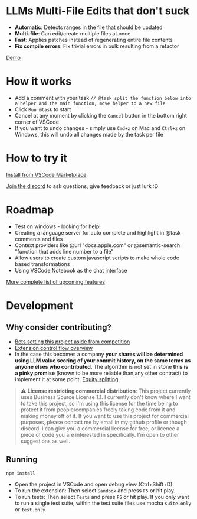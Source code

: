 # LLMs Multi-File Edits that don't suck

- **Automatic**: Detects ranges in the file that should be updated
- **Multi-file**: Can edit/create multiple files at once
- **Fast**: Applies patches instead of regenerating entire file contents
- **Fix compile errors**: Fix trivial errors in bulk resulting from a refactor

[Demo](https://github.com/bra1nDump/ai-task-vscode/assets/12608159/6079c043-4fe2-437f-8070-c45a5ffb64b3)

# How it works

- Add a comment with your task `// @task split the function below into a helper and the main function, move helper to a new file`
- Click `Run @task` to start
- Cancel at any moment by clicking the `Cancel` button in the bottom right corner of VSCode
- If you want to undo changes - simply use `Cmd+z` on Mac and `Ctrl+z` on Windows, this will undo all changes made by the task per file

# How to try it

[Install from VSCode Marketplace](https://marketplace.visualstudio.com/items?itemName=bra1ndump.ai-task)

[Join the discord](https://discord.gg/D8V6Rc63wQ) to ask questions, give feedback or just lurk :D

# Roadmap

- Test on windows - looking for help!
- Creating a language server for auto complete and highlight in @task comments and files
- Context providers like @url "docs.apple.com" or @semantic-search "function that adds line number to a file"
- Allow users to create custom javascript scripts to make whole code based transformations
- Using VSCode Notebook as the chat interface

[More complete list of upcoming features](docs/backlog.md)

# Development

## Why consider contributing?

- [Bets setting this project aside from competition](docs/bets.md)
- [Extension control flow overview](docs/architecture.md)
- In the case this becomes a company **your shares will be determined using LLM value scoring of your commit history, on the same terms as anyone elses who contributed**. The algorithm is not set in stone **this is a pinky promise** (known to be more reliable than any other contract) to implement it at some point. [Equity splitting](docs/equity.md).

> :warning: **License restricting commercial distribution**: This project currently uses Business Source License 1.1. I currently don't know where I want to take this project, so I'm using this license for the time being to protect it from people/companies freely taking code from it and making money off of it. If you want to use this project for commercial purposes, please contact me by email in my github profile or though discord. I can give you a commercial license for free, or licence a piece of code you are interested in specifically. I'm open to other suggestions as well.

## Running

```sh
npm install
```

- Open the project in VSCode and open debug view (Ctrl+Shift+D).
- To run the extension: Then select `Sandbox` and press `F5` or hit play.
- To run tests: Then select `Tests` and press `F5` or hit play. If you only want to run a single test suite, within the test suite files use mocha `suite.only` or `test.only`


